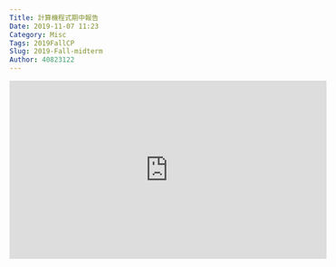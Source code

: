 ```yaml
---
Title: 計算機程式期中報告 
Date: 2019-11-07 11:23
Category: Misc
Tags: 2019FallCP
Slug: 2019-Fall-midterm
Author: 40823122
---
```

<iframe width="560" height="315" src="https://www.youtube.com/embed/mDhJQ7jEa3M" frameborder="0" allow="accelerometer; autoplay; encrypted-media; gyroscope; picture-in-picture" allowfullscreen></iframe>